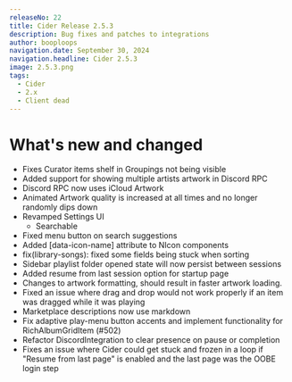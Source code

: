 ```yaml
---
releaseNo: 22
title: Cider Release 2.5.3
description: Bug fixes and patches to integrations
author: booploops
navigation.date: September 30, 2024
navigation.headline: Cider 2.5.3
image: 2.5.3.png
tags:
  - Cider
  - 2.x
  - Client dead
---
```


# What's new and changed
- Fixes Curator items shelf in Groupings not being visible
- Added support for showing multiple artists artwork in Discord RPC
- Discord RPC now uses iCloud Artwork
- Animated Artwork quality is increased at all times and no longer randomly dips down
- Revamped Settings UI
  - Searchable
- Fixed menu button on search suggestions
- Added [data-icon-name] attribute to NIcon components
- fix(library-songs): fixed some fields being stuck when sorting
- Sidebar playlist folder opened state will now persist between sessions
- Added resume from last session option for startup page
- Changes to artwork formatting, should result in faster artwork loading.
- Fixed an issue where drag and drop would not work properly if an item was dragged while it was playing
- Marketplace descriptions now use markdown
- Fix adaptive play-menu button accents and implement functionality for RichAlbumGridItem (#502)
- Refactor DiscordIntegration to clear presence on pause or completion
- Fixes an issue where Cider could get stuck and frozen in a loop if "Resume from last page" is enabled and the last page was the OOBE login step

